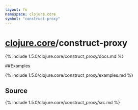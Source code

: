 ```yaml
---
layout: fn
namespace: clojure.core
symbol: "construct-proxy"
---
```


# [clojure.core](../)/construct-proxy

{% include 1.5.0/clojure.core/construct_proxy/docs.md %}

##Examples

{% include 1.5.0/clojure.core/construct_proxy/examples.md %}
## Source
{% include 1.5.0/clojure.core/construct_proxy/src.md %}

